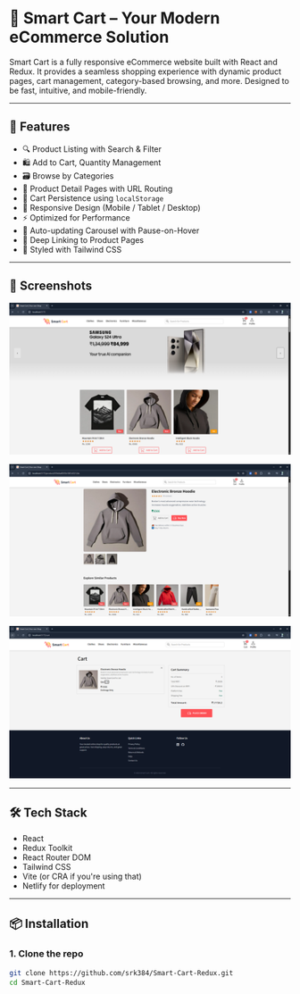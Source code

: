 # 🛒 Smart Cart – Your Modern eCommerce Solution

Smart Cart is a fully responsive eCommerce website built with React and Redux. It provides a seamless shopping experience with dynamic product pages, cart management, category-based browsing, and more. Designed to be fast, intuitive, and mobile-friendly.

---

## 🚀 Features

- 🔍 Product Listing with Search & Filter
- 🛍️ Add to Cart, Quantity Management
- 🗃️ Browse by Categories
- 🧾 Product Detail Pages with URL Routing
- 💾 Cart Persistence using `localStorage`
- 📱 Responsive Design (Mobile / Tablet / Desktop)
- ⚡ Optimized for Performance
- 🔄 Auto-updating Carousel with Pause-on-Hover
- 🔗 Deep Linking to Product Pages
- 🎨 Styled with Tailwind CSS

---

## 📸 Screenshots

![alt text](image.png)

![alt text](image-1.png)

![alt text](image-2.png)

---

## 🛠️ Tech Stack

- React
- Redux Toolkit
- React Router DOM
- Tailwind CSS
- Vite (or CRA if you're using that)
- Netlify for deployment

---

## 📦 Installation

### 1. Clone the repo

```bash
git clone https://github.com/srk384/Smart-Cart-Redux.git
cd Smart-Cart-Redux
